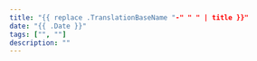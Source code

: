 ```yaml
---
title: "{{ replace .TranslationBaseName "-" " " | title }}"
date: "{{ .Date }}"
tags: ["", ""]
description: ""
---
```

